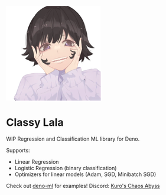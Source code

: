 <img src="/assets/lala.webp" alt="La Lala" height="256px" width="auto">

<h1>Classy Lala</h1>

WIP Regression and Classification ML library for Deno.

Supports:
- Linear Regression
- Logistic Regression (binary classification)
- Optimizers for linear models (Adam, SGD, Minibatch SGD)

Check out [deno-ml](https://github.com/retraigo/deno-ml) for examples!
Discord: [Kuro's Chaos Abyss](https://discord.gg/A69vvdK)